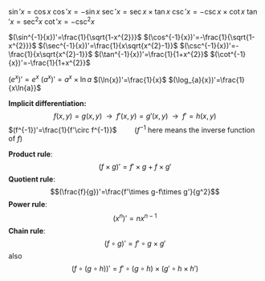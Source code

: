 $\sin'{x}=\cos{x}$
$\cos'{x}=-\sin{x}$
$\sec'{x}=\sec{x}\times \tan{x}$
$\csc'{x}=-\csc{x}\times \cot{x}$
$\tan'{x}=\sec^2{x}$
$\cot'{x}=-\csc^2{x}$

$(\sin^{-1}{x})'=\frac{1}{\sqrt{1-x^{2}}}$
$(\cos^{-1}{x})'=-\frac{1}{\sqrt{1-x^{2}}}$
$(\sec^{-1}{x})'=\frac{1}{x\sqrt{x^{2}-1}}$
$(\csc^{-1}{x})'=-\frac{1}{x\sqrt{x^{2}-1}}$
$(\tan^{-1}{x})'=\frac{1}{1+x^{2}}$
$(\cot^{-1}{x})'=-\frac{1}{1+x^{2}}$

$(e^x)' = e^x$
$(a^{x})'=a^{x}\times \ln{a}$
$(\ln{x})'=\frac{1}{x}$
$(\log_{a}{x})'=\frac{1}{x\ln{a}}$

**Implicit differentiation:**
$$f(x,y)=g(x,y)\enspace\to\enspace f'(x,y)=g'(x,y)\enspace\to\enspace f'=h(x,y)$$
$(f^{-1})'=\frac{1}{f'\circ f^{-1}}$&ensp;&ensp;&ensp;&ensp;&ensp;($f^{-1}$ here means the inverse function of $f$)

**Product rule**:
$$(f\times g)'=f'\times g+f\times g'$$
**Quotient rule**:
$$(\frac{f}{g})'=\frac{f'\times g-f\times g'}{g^2}$$
**Power rule**:
$$(x^{n})'=nx^{n-1}$$
**Chain rule**:
$$(f\circ g)'=f'\circ g\times g'$$
also
$$(f\circ (g\circ h))'=f'\circ (g\circ h)\times (g'\circ h\times h')$$